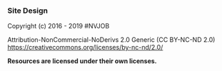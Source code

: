 ### Site Design

Copyright (c) 2016 - 2019 #NVJOB

Attribution-NonCommercial-NoDerivs 2.0 Generic (CC BY-NC-ND 2.0) <br>
https://creativecommons.org/licenses/by-nc-nd/2.0/

**Resources are licensed under their own licenses.**